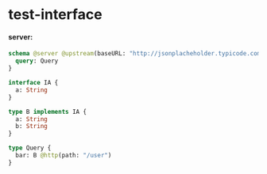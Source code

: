 # test-interface

#### server:

```graphql
schema @server @upstream(baseURL: "http://jsonplacheholder.typicode.com") {
  query: Query
}

interface IA {
  a: String
}

type B implements IA {
  a: String
  b: String
}

type Query {
  bar: B @http(path: "/user")
}
```
